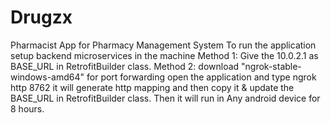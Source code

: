 # Drugzx
Pharmacist App for Pharmacy Management System
To run the application setup backend microservices in the machine 
Method 1: Give the 10.0.2.1 as BASE_URL in RetrofitBuilder class.
Method 2:
download "ngrok-stable-windows-amd64" for port forwarding open the application and type ngrok http 8762 it will generate http mapping and then copy it & update the BASE_URL in RetrofitBuilder class.
Then it will run in Any android device for 8 hours.
